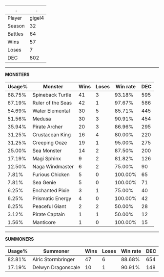 .|.
|-|-
Player|gigel4
Season|32
Battles|64
Wins|57
Loses|7
DEC|802

---
**MONSTERS**

Usage%|Monster|Wins|Loses|Win rate|DEC|
-|-|-|-|-|-|
68.75%|Spineback Turtle|41|3|93.18%|595|
67.19%|Ruler of the Seas|42|1|97.67%|586|
54.69%|Water Elemental|30|5|85.71%|445|
51.56%|Medusa|30|3|90.91%|454|
35.94%|Pirate Archer|20|3|86.96%|295|
31.25%|Crustacean King|16|4|80.00%|220|
31.25%|Creeping Ooze|19|1|95.00%|275|
25.00%|Sea Monster|14|2|87.50%|200|
17.19%|Magi Sphinx|9|2|81.82%|126|
12.50%|Naga Windmaster|6|2|75.00%|90|
7.81%|Furious Chicken|5|0|100.00%|65|
7.81%|Sea Genie|5|0|100.00%|71|
6.25%|Enchanted Pixie|3|1|75.00%|40|
6.25%|Prismatic Energy|4|0|100.00%|42|
6.25%|Peaceful Giant|2|2|50.00%|28|
3.12%|Pirate Captain|1|1|50.00%|12|
1.56%|Manticore|1|0|100.00%|15|

---
**SUMMONERS**

Usage%|Summoner|Wins|Loses|Win rate|DEC|
-|-|-|-|-|-|
82.81%|Alric Stormbringer|47|6|88.68%|654|
17.19%|Delwyn Dragonscale|10|1|90.91%|148|
